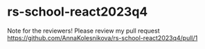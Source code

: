 # rs-school-react2023q4

Note for the reviewers! 
Please review my pull request https://github.com/AnnaKolesnikova/rs-school-react2023q4/pull/1
